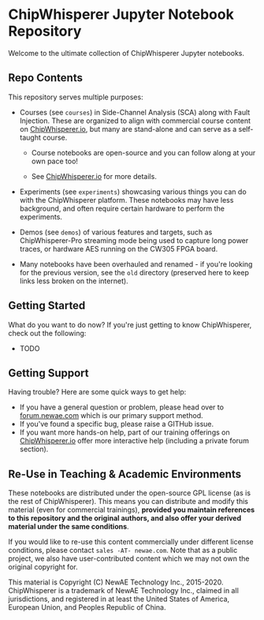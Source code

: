 # ChipWhisperer Jupyter Notebook Repository

Welcome to the ultimate collection of ChipWhisperer Jupyter notebooks.

## Repo Contents

This repository serves multiple purposes:

* Courses (see `courses`) in Side-Channel Analysis (SCA) along with Fault Injection. These are organized to align with commercial course content on [ChipWhisperer.io](https://www.ChipWhisperer.io), but many are stand-alone and can serve as a self-taught course.

   * Course notebooks are open-source and you can follow along at your own pace too!
   
   * See [ChipWhisperer.io](https://www.ChipWhisperer.io) for more details.

* Experiments (see `experiments`) showcasing various things you can do with the ChipWhisperer platform. These notebooks may have less background, and often require certain hardware to perform the experiments.

* Demos (see `demos`) of various features and targets, such as ChipWhisperer-Pro streaming mode being used to capture long power traces, or hardware AES running on the CW305 FPGA board.

* Many notebooks have been overhauled and renamed - if you're looking for the previous version, see the `old` directory (preserved here to keep links less broken on the internet).

## Getting Started

What do you want to do now? If you're just getting to know ChipWhisperer, check out the following:

* TODO

## Getting Support

Having trouble? Here are some quick ways to get help:

* If you have a general question or problem, please head over to [forum.newae.com](https://fourm.newae.com) which is our primary support method.
* If you've found a specific bug, please raise a GITHub issue.
* If you want more hands-on help, part of our training offerings on [ChipWhisperer.io](https://ChipWhisperer.io) offer more interactive help (including a private forum section).

## Re-Use in Teaching & Academic Environments

These notebooks are distributed under the open-source GPL license (as is the rest of ChipWhisperer). This means you can distribute and modify this material (even for commercial trainings), **provided you maintain references to this repository and the original authors, and also offer your derived material under the same conditions**.

If you would like to re-use this content commercially under different license conditions, please contact `sales -AT- newae.com`. Note that as a public project, we also have user-contributed content which we may not own the original copyright for.

This material is Copyright (C) NewAE Technology Inc., 2015-2020. ChipWhisperer is a trademark of NewAE Technology Inc., claimed in all jurisdictions, and registered in at least the United States of America, European Union, and Peoples Republic of China.